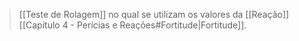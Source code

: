 > [[Teste de Rolagem]] no qual se utilizam os valores da [[Reação]] [[Capítulo 4 - Perícias e Reações#Fortitude|Fortitude]].